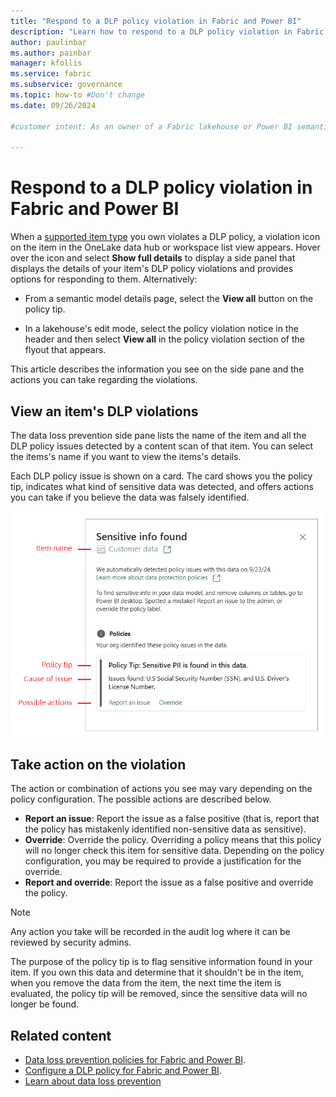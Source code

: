 ```yaml
---
title: "Respond to a DLP policy violation in Fabric and Power BI"
description: "Learn how to respond to a DLP policy violation in Fabric and Power BI."
author: paulinbar
ms.author: painbar
manager: kfollis
ms.service: fabric
ms.subservice: governance
ms.topic: how-to #Don't change
ms.date: 09/26/2024

#customer intent: As an owner of a Fabric lakehouse or Power BI semantic model, I want to understand how to deal with DLP policy violations on those items.

---
```


# Respond to a DLP policy violation in Fabric and Power BI

When a [supported item type](./data-loss-prevention-overview.md#supported-item-types) you own violates a DLP policy, a violation icon on the item in the OneLake data hub or workspace list view appears. Hover over the icon and select **Show full details** to display a side panel that displays the details of your item's DLP policy violations and provides options for responding to them. Alternatively:

* From a semantic model details page, select the **View all** button on the policy tip.

* In a lakehouse's edit mode, select the policy violation notice in the header and then select **View all** in the policy violation section of the flyout that appears.

This article describes the information you see on the side pane and the actions you can take regarding the violations.

## View an item's DLP violations

The data loss prevention side pane lists the name of the item and all the DLP policy issues detected by a content scan of that item. You can select the items's name if you want to view the items's details.

Each DLP policy issue is shown on a card. The card shows you the policy tip, indicates what kind of sensitive data was detected, and offers actions you can take if you believe the data was falsely identified.

![Screenshot of D L P policies side pane](./media/data-loss-prevention-respond/fabric-dlp-override-pane.png)

## Take action on the violation

The action or combination of actions you see may vary depending on the policy configuration. The possible actions are described below.

* **Report an issue**: Report the issue as a false positive (that is, report that the policy has mistakenly identified non-sensitive data as sensitive).
* **Override**: Override the policy. Overriding a policy means that this policy will no longer check this item for sensitive data. Depending on the policy configuration, you may be required to provide a justification for the override.
* **Report and override**: Report the issue as a false positive and override the policy.

>[!NOTE]
> Any action you take will be recorded in the audit log where it can be reviewed by security admins.
>
> The purpose of the policy tip is to flag sensitive information found in your item. If you own this data and determine that it shouldn't be in the item, when you remove the data from the item, the next time the item is evaluated, the policy tip will be removed, since the sensitive data will no longer be found.

## Related content

* [Data loss prevention policies for Fabric and Power BI](./data-loss-prevention-overview.md).
* [Configure a DLP policy for Fabric and Power BI](./data-loss-prevention-configure.md).
* [Learn about data loss prevention](/microsoft-365/compliance/dlp-learn-about-dlp)